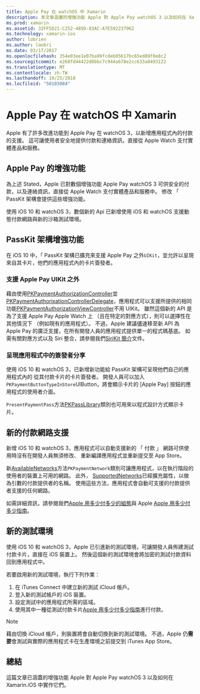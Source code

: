 ```yaml
---
title: Apple Pay 在 watchOS 中 Xamarin
description: 本文章涵蓋的增強功能 Apple 對 Apple Pay watchOS 3 以及如何在 Xamarin.iOS 中的 Apple Watch 實作它們。
ms.prod: xamarin
ms.assetid: 32FF5D21-C252-485D-83AC-A7E592237962
ms.technology: xamarin-ios
author: lobrien
ms.author: laobri
ms.date: 03/17/2017
ms.openlocfilehash: 354e03ee1e07ba99fcdeb05617bc65ed89f0e8c2
ms.sourcegitcommit: e268fd44422d0bbc7c944a678e2cc633a0493122
ms.translationtype: MT
ms.contentlocale: zh-TW
ms.lasthandoff: 10/25/2018
ms.locfileid: "50103084"
---
```

# <a name="apple-pay-on-watchos-in-xamarin"></a>Apple Pay 在 watchOS 中 Xamarin

Apple 有了許多改進功能到 Apple Pay 在 watchOS 3，以新增應用程式內的付款的支援。 這可讓使用者安全地提供付款和連絡資訊，直接從 Apple Watch 支付實體產品和服務。


## <a name="about-apple-pay-enhancements"></a>Apple Pay 的增強功能

為上述 Stated，Apple 已對數個增強功能 Apple Pay watchOS 3 可供安全的付款，以及連絡資訊，直接從 Apple Watch 支付實體產品和服務中。 修改 「 PassKit 架構會提供這些增強功能。

使用 iOS 10 和 watchOS 3，數個新的 Api 已新增使用 iOS 和 watchOS 支援動態付款網路與新的沙箱測試環境。

## <a name="passkit-framework-enhancements"></a>PassKit 架構增強功能

在 iOS 10 中，「 PassKit 架構已擴充來支援 Apple Pay 之外`UIKit`，並允許以呈現來自其卡片，他們的應用程式內的卡片簽發者。 

### <a name="supporting-apple-pay-outside-of-uikit"></a>支援 Apple Pay UIKit 之外

藉由使用[PKPaymentAuthorizationController](https://developer.apple.com/reference/passkit/pkpaymentauthorizationcontroller)並[PKPaymentAuthorixationControllerDelegate](https://developer.apple.com/reference/passkit/pkpaymentauthorizationcontrollerdelegate)，應用程式可以支援所提供的相同功能[PKPaymentAuthorizationViewController](https://developer.apple.com/reference/passkit/pkpaymentauthorizationviewcontroller)不用 UIKit。 雖然這個新的 API 是為了支援 Apple Pay Apple Watch 上 （且在特定的對應方式），則可以選擇性在其他情況下 （例如現有的應用程式）。 不過，Apple 建議儘速移至新 API 為 Apple Pay 的廣泛支援，在所有開發人員的應用程式提供單一的程式碼基底。 如需有關對應方式以及 Siri 整合，請參閱我們[SiriKit 簡介](~/ios/platform/sirikit/index.md)文件。

### <a name="presenting-issuer-cards-from-within-apps"></a>呈現應用程式中的簽發者分享

使用 iOS 10 和 watchOS 3，已新增新功能給 PassKit 架構可呈現他們自己的應用程式內的 從其付款卡片的卡片簽發者。 開發人員可以加入`PKPaymentButtonTypeInStore`UIButton，將會顯示卡片的 [Apple Pay] 按鈕的應用程式的使用者介面。

`PresentPaymentPass`方法[PKPassLibrary](https://developer.apple.com/reference/passkit/pkpasslibrary)類別也可用來以程式設計方式顯示卡片。

## <a name="new-payment-network-support"></a>新的付款網路支援

新增 iOS 10 和 watchOS 3，應用程式可以自動支援新的 「 付款 」 網路可供使用時沒有在開發人員無須修改、 重新編譯應用程式並重新提交至 App Store。

新[AvailableNetworks](https://developer.apple.com/reference/passkit/pkpaymentrequest/1833288-availablenetworks)方法`PKPaymentNetwork`類別可讓應用程式，以在執行階段的使用者的裝置上可用的網路。 此外， [SupportedNetworks](https://developer.apple.com/reference/passkit/pkpaymentrequest/1619329-supportednetworks)已經擴充屬性，以做為引數的付款提供者的名稱。 使用這些方法，應用程式會自動可支援的付款提供者支援的任何網路。

如需詳細資訊，請參閱我們[Apple 用多少付多少的組態](~/ios/platform/apple-pay.md)與 Apple [Apple 用多少付多少指南](https://developer.apple.com/apple-pay/)。

## <a name="new-testing-environment"></a>新的測試環境

使用 iOS 10 和 watchOS 3，Apple 已引進新的測試環境，可讓開發人員佈建測試付款卡片，直接在 iOS 裝置上。 然後這個新的測試環境會將加密的測試付款資料回到應用程式中。

若要啟用新的測試環境，執行下列作業：

1. 在 iTunes Connect 中建立新的測試 iCloud 帳戶。
2. 登入新的測試帳戶的 iOS 裝置。
3. 設定測試中的應用程式所需的區域。
4. 使用其中一種從測試付款卡片[Apple 用多少付多少指南](https://developer.apple.com/apple-pay/)進行付款。

> [!NOTE]
> 藉由切換 iCloud 帳戶，則裝置將會自動切換到新的測試環境。 不過，Apple 仍**需要**會測試與實際的應用程式卡在生產環境之前提交到 iTunes App Store。

## <a name="summary"></a>總結

這篇文章已涵蓋的增強功能 Apple 對 Apple Pay watchOS 3 以及如何在 Xamarin.iOS 中實作它們。
